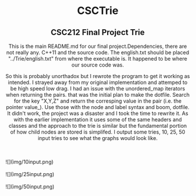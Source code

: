 <h1 align="center">CSCTrie</h1>
<h2 align="center">CSC212 Final Project Trie</h2>

<p align="center">This is the main README.md for our final project.Dependencies, there are not really any.  C++11 and the source code.  The english.txt should be placed "../Trie/english.txt" from where the executable is.  It happened to be where our source code was.
  
</p>

<p align="center">So this is probably unorthadox but I rewrote the program to get it working as intended.  I strayed away from my original implementation and attemped to be high speed low drag. I had an issue with the unordered_map iterators when returning the pairs.
that was the initial plan to make the dotfile.  Search for the key "X,Y,Z" and return the corresping value in the pair (i.e. the pointer value_).  Use those with the node and label syntax and boom, dotfile.  It didn't work, the project was a disaster and I took the time 
to rewrite it.  As with the earlier implementation it uses some of the same headers and classes and the approach to the trie is similar but the fundamental portion of how child nodes are stored is simplifed.  I output some tries,
10, 25, 50 input tries to see what the graphs would look like.</p>
<br>
<br>
![](img/10input.png)

<br>
<br>
![](img/25input.png)

<br>
<br>
![](img/50input.png)